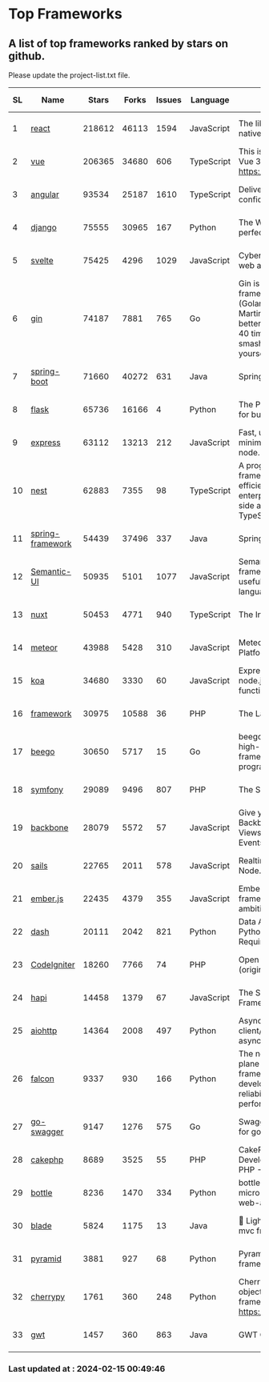 # Top Frameworks
## A list of top frameworks ranked by stars on github.  
Please update the project-list.txt file.

| SL| Name  | Stars| Forks| Issues | Language | Description | Last Commit |
| --| ------| -----| ---- | ------ | -------- | ----------- | ----------- |
| 1 | [react](https://github.com/facebook/react) | 218612 | 46113 | 1594 | JavaScript | The library for web and native user interfaces. | 2024-02-14 23:21:07 |
| 2 | [vue](https://github.com/vuejs/vue) | 206365 | 34680 | 606 | TypeScript | This is the repo for Vue 2. For Vue 3, go to https://github.com/vuejs/core | 2023-12-31 13:23:55 |
| 3 | [angular](https://github.com/angular/angular) | 93534 | 25187 | 1610 | TypeScript | Deliver web apps with confidence 🚀 | 2024-02-15 00:18:57 |
| 4 | [django](https://github.com/django/django) | 75555 | 30965 | 167 | Python | The Web framework for perfectionists with deadlines. | 2024-02-14 15:28:44 |
| 5 | [svelte](https://github.com/sveltejs/svelte) | 75425 | 4296 | 1029 | JavaScript | Cybernetically enhanced web apps | 2024-02-14 16:49:44 |
| 6 | [gin](https://github.com/gin-gonic/gin) | 74187 | 7881 | 765 | Go | Gin is a HTTP web framework written in Go (Golang). It features a Martini-like API with much better performance -- up to 40 times faster. If you need smashing performance, get yourself some Gin. | 2024-02-07 12:18:53 |
| 7 | [spring-boot](https://github.com/spring-projects/spring-boot) | 71660 | 40272 | 631 | Java | Spring Boot | 2024-02-14 19:44:22 |
| 8 | [flask](https://github.com/pallets/flask) | 65736 | 16166 | 4 | Python | The Python micro framework for building web applications. | 2024-02-12 20:50:45 |
| 9 | [express](https://github.com/expressjs/express) | 63112 | 13213 | 212 | JavaScript | Fast, unopinionated, minimalist web framework for node. | 2023-06-04 15:47:20 |
| 10 | [nest](https://github.com/nestjs/nest) | 62883 | 7355 | 98 | TypeScript | A progressive Node.js framework for building efficient, scalable, and enterprise-grade server-side applications with TypeScript/JavaScript 🚀 | 2024-02-14 08:18:48 |
| 11 | [spring-framework](https://github.com/spring-projects/spring-framework) | 54439 | 37496 | 337 | Java | Spring Framework | 2024-02-14 16:48:58 |
| 12 | [Semantic-UI](https://github.com/Semantic-Org/Semantic-UI) | 50935 | 5101 | 1077 | JavaScript | Semantic is a UI component framework based around useful principles from natural language. | 2023-01-11 17:05:32 |
| 13 | [nuxt](https://github.com/nuxt/nuxt) | 50453 | 4771 | 940 | TypeScript | The Intuitive Vue Framework. | 2024-02-14 18:26:03 |
| 14 | [meteor](https://github.com/meteor/meteor) | 43988 | 5428 | 310 | JavaScript | Meteor, the JavaScript App Platform | 2024-02-14 21:37:33 |
| 15 | [koa](https://github.com/koajs/koa) | 34680 | 3330 | 60 | JavaScript | Expressive middleware for node.js using ES2017 async functions | 2024-01-17 02:02:10 |
| 16 | [framework](https://github.com/laravel/framework) | 30975 | 10588 | 36 | PHP | The Laravel Framework. | 2024-02-14 15:13:36 |
| 17 | [beego](https://github.com/beego/beego) | 30650 | 5717 | 15 | Go | beego is an open-source, high-performance web framework for the Go programming language. | 2024-02-05 07:29:29 |
| 18 | [symfony](https://github.com/symfony/symfony) | 29089 | 9496 | 807 | PHP | The Symfony PHP framework | 2024-02-13 08:54:26 |
| 19 | [backbone](https://github.com/jashkenas/backbone) | 28079 | 5572 | 57 | JavaScript | Give your JS App some Backbone with Models, Views, Collections, and Events | 2024-02-05 21:36:13 |
| 20 | [sails](https://github.com/balderdashy/sails) | 22765 | 2011 | 578 | JavaScript | Realtime MVC Framework for Node.js | 2024-02-01 21:05:31 |
| 21 | [ember.js](https://github.com/emberjs/ember.js) | 22435 | 4379 | 355 | JavaScript | Ember.js - A JavaScript framework for creating ambitious web applications | 2024-02-02 20:06:05 |
| 22 | [dash](https://github.com/plotly/dash) | 20111 | 2042 | 821 | Python | Data Apps & Dashboards for Python. No JavaScript Required. | 2024-02-14 03:22:29 |
| 23 | [CodeIgniter](https://github.com/bcit-ci/CodeIgniter) | 18260 | 7766 | 74 | PHP | Open Source PHP Framework (originally from EllisLab) | 2024-02-10 21:52:04 |
| 24 | [hapi](https://github.com/hapijs/hapi) | 14458 | 1379 | 67 | JavaScript | The Simple, Secure Framework Developers Trust | 2024-01-29 15:47:50 |
| 25 | [aiohttp](https://github.com/aio-libs/aiohttp) | 14364 | 2008 | 497 | Python | Asynchronous HTTP client/server framework for asyncio and Python | 2024-02-14 12:34:25 |
| 26 | [falcon](https://github.com/falconry/falcon) | 9337 | 930 | 166 | Python | The no-magic web data plane API and microservices framework for Python developers, with a focus on reliability, correctness, and performance at scale. | 2024-01-16 08:13:02 |
| 27 | [go-swagger](https://github.com/go-swagger/go-swagger) | 9147 | 1276 | 575 | Go | Swagger 2.0 implementation for go | 2024-02-01 11:52:57 |
| 28 | [cakephp](https://github.com/cakephp/cakephp) | 8689 | 3525 | 55 | PHP | CakePHP: The Rapid Development Framework for PHP - Official Repository | 2024-02-08 10:52:14 |
| 29 | [bottle](https://github.com/bottlepy/bottle) | 8236 | 1470 | 334 | Python | bottle.py is a fast and simple micro-framework for python web-applications. | 2024-01-03 22:31:48 |
| 30 | [blade](https://github.com/lets-blade/blade) | 5824 | 1175 | 13 | Java | :rocket: Lightning fast and elegant mvc framework for Java8 | 2023-06-16 05:18:49 |
| 31 | [pyramid](https://github.com/Pylons/pyramid) | 3881 | 927 | 68 | Python | Pyramid - A Python web framework | 2024-02-09 03:32:10 |
| 32 | [cherrypy](https://github.com/cherrypy/cherrypy) | 1761 | 360 | 248 | Python | CherryPy is a pythonic, object-oriented HTTP framework.      https://cherrypy.dev | 2024-02-13 00:21:45 |
| 33 | [gwt](https://github.com/gwtproject/gwt) | 1457 | 360 | 863 | Java | GWT Open Source Project | 2024-02-14 15:40:02 |

### Last updated at : 2024-02-15 00:49:46
